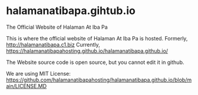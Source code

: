 # halamanatibapa.gihtub.io
The Official Website of Halaman At Iba Pa

This is where the official website of Halaman At Iba Pa is hosted.
Formerly, http://halamanatibapa.c1.biz
Currently, https://halamanatibapahosting.github.io/halamanatibapa.github.io/

The Website source code is open source, but you cannot edit it in github.

We are using MIT License:
https://github.com/halamanatibapahosting/halamanatibapa.github.io/blob/main/LICENSE.MD
